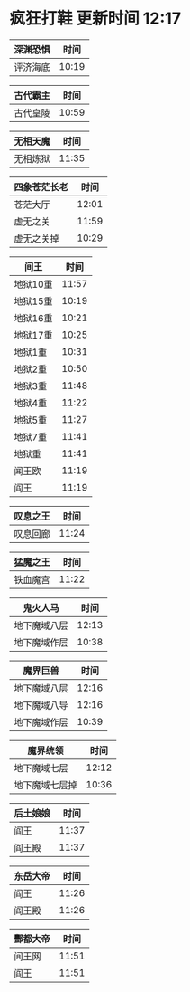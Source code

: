 # 疯狂打鞋 更新时间 12:17

| 深渊恐惧   | 时间    |
|--------|-------|
| 评济海底 | 10:19 |

| 古代霸主   | 时间    |
|--------|-------|
| 古代皇陵 | 10:59 |

| 无相天魔   | 时间    |
|--------|-------|
| 无相炼狱 | 11:35 |

| 四象苍茫长老   | 时间    |
|--------|-------|
| 苍茫大厅 | 12:01 |
| 虚无之关 | 11:59 |
| 虚无之关掉 | 10:29 |

| 间王   | 时间    |
|--------|-------|
| 地狱10重 | 11:57 |
| 地狱15重 | 10:19 |
| 地狱16重 | 10:21 |
| 地狱17重 | 10:25 |
| 地狱1重 | 10:31 |
| 地狱2重 | 10:50 |
| 地狱3重 | 11:48 |
| 地狱4重 | 11:22 |
| 地狱5重 | 11:27 |
| 地狱7重 | 11:41 |
| 地狱重 | 11:41 |
| 闻王欧 | 11:19 |
| 阎王 | 11:19 |

| 叹息之王   | 时间    |
|--------|-------|
| 叹息回廊 | 11:24 |

| 猛魔之王   | 时间    |
|--------|-------|
| 铁血魔宫 | 11:22 |

| 鬼火人马   | 时间    |
|--------|-------|
| 地下魔域八层 | 12:13 |
| 地下魔域作层 | 10:38 |

| 魔界巨兽   | 时间    |
|--------|-------|
| 地下魔域八层 | 12:16 |
| 地下魔域八导 | 12:16 |
| 地下魔域作层 | 10:39 |

| 魔界统领   | 时间    |
|--------|-------|
| 地下魔域七层 | 12:12 |
| 地下魔域七层掉 | 10:36 |

| 后土娘娘   | 时间    |
|--------|-------|
| 阎王 | 11:37 |
| 阎王殿 | 11:37 |

| 东岳大帝   | 时间    |
|--------|-------|
| 阎王 | 11:26 |
| 阎王殿 | 11:26 |

| 酆都大帝   | 时间    |
|--------|-------|
| 间王网 | 11:51 |
| 阎王 | 11:51 |